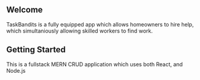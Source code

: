 ## Welcome

TaskBandits is a fully equipped app which allows homeowners to hire help, which simultaniously allowing skilled workers to find work.

## Getting Started 

This is a fullstack MERN CRUD application which uses both React, and Node.js
